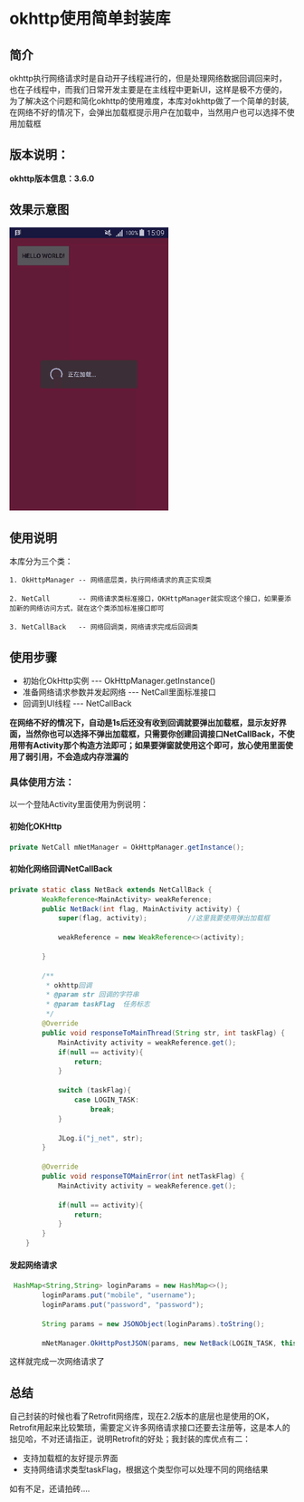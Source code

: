 # okhttp使用简单封装库

## 简介
okhttp执行网络请求时是自动开子线程进行的，但是处理网络数据回调回来时，也在子线程中，而我们日常开发主要是在主线程中更新UI，这样是极不方便的，为了解决这个问题和简化okhttp的使用难度，本库对okhttp做了一个简单的封装,在网络不好的情况下，会弹出加载框提示用户在加载中，当然用户也可以选择不使用加载框

## 版本说明：

__okhttp版本信息：3.6.0__

## 效果示意图
![demo](demo.gif)

## 使用说明
本库分为三个类：

	1. OkHttpManager -- 网络底层类，执行网络请求的真正实现类
	
	2. NetCall       -- 网络请求类标准接口，OKHttpManager就实现这个接口，如果要添加新的网络访问方式，就在这个类添加标准接口即可

	3. NetCallBack   -- 网络回调类，网络请求完成后回调类

## 使用步骤

+ 初始化OkHttp实例   --- OkHttpManager.getInstance()
+ 准备网络请求参数并发起网络    --- NetCall里面标准接口
+ 回调到UI线程      --- NetCallBack

__在网络不好的情况下，自动是1s后还没有收到回调就要弹出加载框，显示友好界面，当然你也可以选择不弹出加载框，只需要你创建回调接口NetCallBack，不使用带有Activity那个构造方法即可；如果要弹窗就使用这个即可，放心使用里面使用了弱引用，不会造成内存泄漏的__

### 具体使用方法：
以一个登陆Activity里面使用为例说明：

#### 初始化OKHttp

```java
private NetCall mNetManager = OkHttpManager.getInstance();
```

#### 初始化网络回调NetCallBack
```java
private static class NetBack extends NetCallBack {
        WeakReference<MainActivity> weakReference;
        public NetBack(int flag, MainActivity activity) {
            super(flag, activity);          //这里我要使用弹出加载框

            weakReference = new WeakReference<>(activity);

        }

        /**
         * okhttp回调
         * @param str 回调的字符串
         * @param taskFlag  任务标志
         */
        @Override
        public void responseToMainThread(String str, int taskFlag) {
            MainActivity activity = weakReference.get();
            if(null == activity){
                return;
            }

            switch (taskFlag){
                case LOGIN_TASK:
                    break;
            }

            JLog.i("j_net", str);
        }

        @Override
        public void responseTOMainError(int netTaskFlag) {
            MainActivity activity = weakReference.get();

            if(null == activity){
                return;
            }
        }
    }


```
#### 发起网络请求
```java
 HashMap<String,String> loginParams = new HashMap<>();
        loginParams.put("mobile", "username");
        loginParams.put("password", "password");

        String params = new JSONObject(loginParams).toString();

        mNetManager.OkHttpPostJSON(params, new NetBack(LOGIN_TASK, this));  //开始网络请求
```
这样就完成一次网络请求了

## 总结
自己封装的时候也看了Retrofit网络库，现在2.2版本的底层也是使用的OK，Retrofit用起来比较繁琐，需要定义许多网络请求接口还要去注册等，这是本人的拙见哈，不对还请指正，说明Retrofit的好处；我封装的库优点有二：
+ 支持加载框的友好提示界面
+ 支持网络请求类型taskFlag，根据这个类型你可以处理不同的网络结果

如有不足，还请拍砖....
